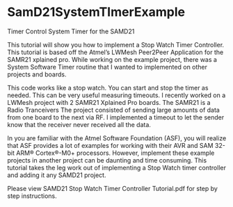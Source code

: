 # SamD21SystemTImerExample
Timer Control System Timer for the SAMD21 

This tutorial will show you how to implement a Stop Watch Timer Controller. This tutorial is based off the Atmel’s LWMesh Peer2Peer Application for the SAMR21 xplained pro. While working on the example project, there was a System Software Timer routine that I wanted to implemented on other projects and boards.

This code works like a stop watch. You can start and stop the timer as needed. This can be very useful measuring timeouts. I recently worked on a LWMesh project with 2 SAMR21 Xplained Pro boards. The SAMR21 is a Radio Tranceivers The project consisted of sending large amounts of data from one board to the next via RF. I implemented a timeout to let the sender know that the receiver never received all the data.

In you are familiar with the Atmel Software Foundation (ASF), you will realize that ASF provides a lot of examples for working with their AVR and SAM 32-bit ARM® Cortex®-M0+ processors. However, implement these example projects in another project can be daunting and time consuming. This tutorial takes the leg work out of implementing a Stop Watch timer controller and adding it any SAMD21 project.

Please view SAMD21 Stop Watch Timer Controller Tutorial.pdf for step by step instructions.
